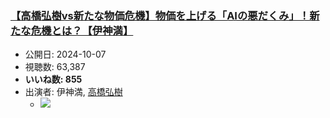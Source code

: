 ### [【高橋弘樹vs新たな物価危機】物価を上げる「AIの悪だくみ」！新たな危機とは？【伊神満】](https://www.youtube.com/watch?v=jFyyGJa1CPk)
-   公開日: 2024-10-07
-   視聴数: 63,387
-   **いいね数: 855**
-   出演者: 伊神満, [高橋弘樹](/rehacq_fan/people/高橋弘樹 "wikilink")
    - [![](https://img.youtube.com/vi/jFyyGJa1CPk/hqdefault.jpg)](https://www.youtube.com/watch?v=jFyyGJa1CPk)
